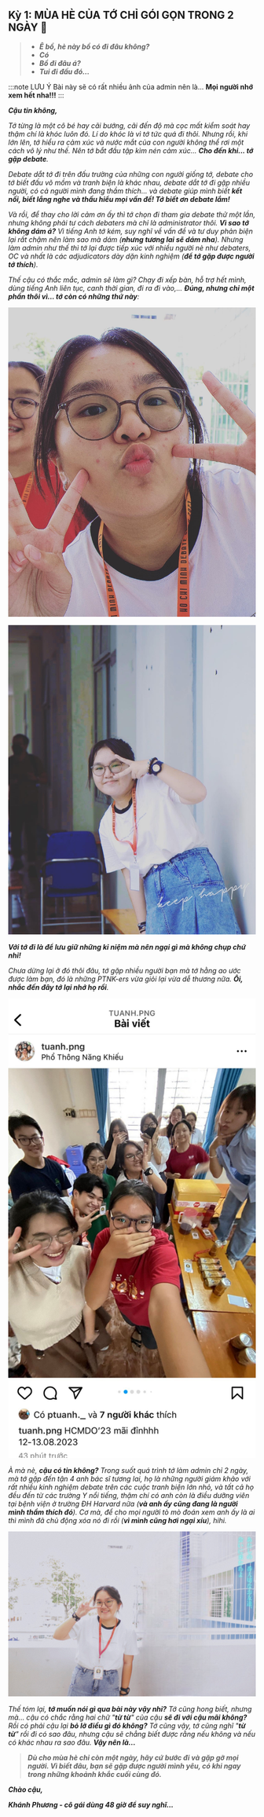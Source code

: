 ## Kỳ 1: MÙA HÈ CỦA TỚ CHỈ GÓI GỌN TRONG 2 NGÀY 🍁

> - **_Ê bồ, hè này bồ có đi đâu không?_**
> - **_Có_**
> - **_Bồ đi đâu á?_**
> - **_Tui đi đấu đó..._**

:::note LƯU Ý
Bài này sẽ có rất nhiều ảnh của admin nên là... **Mọi người nhớ xem hết nha!!!**
:::

**_Cậu tin không,_**

_Tớ từng là một cô bé hay cãi bướng, cãi đến độ mà cọc mất kiểm soát hay thậm chí là khóc luôn đó. Lí do khóc là vì tớ tức quá đi thôi. Nhưng rồi, khi lớn lên, tớ hiểu ra cảm xúc và nước mắt của con người không thể rơi một cách vô lý như thế. Nên tớ bắt đầu tập kìm nén cảm xúc... **Cho đến khi... tớ gặp debate**._

_Debate dắt tớ đi trên đấu trường của những con người giống tớ, debate cho tớ biết đấu võ mồm và tranh biện là khác nhau, debate dắt tớ đi gặp nhiều người, có cả người mình đang thầm thích... và debate giúp mình biết **kết nối, biết lắng nghe và thấu hiểu mọi vấn đề! Tớ biết ơn debate lắm!**_

_Và rồi, để thay cho lời cảm ơn ấy thì tớ chọn đi tham gia debate thử một lần, nhưng không phải tư cách debaters mà chỉ là administrator thôi. **Vì sao tớ không dám á?** Vì tiếng Anh tớ kém, suy nghĩ về vấn đề và tư duy phản biện lại rất chậm nên làm sao mà dám (**nhưng tương lai sẽ dám nha**). Nhưng làm admin như thế thì tớ lại được tiếp xúc với nhiều người nè như debaters, OC và nhất là các adjudicators dày dặn kinh nghiệm (**để tớ gặp được người tớ thích**)._

_Thế cậu có thắc mắc, admin sẽ làm gì? Chạy đi xếp bàn, hỗ trợ hết mình, dùng tiếng Anh liên tục, canh thời gian, đi ra đi vào,... **Đúng, nhưng chỉ một phần thôi vì... tớ còn có những thứ này**:_

![Friends](../img/image1.png)

![Cheap Moments](../img/image2.png)

**_Với tớ đi là để lưu giữ những kỉ niệm mà nên ngại gì mà không chụp chứ nhỉ!_**

_Chưa dừng lại ở đó thôi đâu, tớ gặp nhiều người bạn mà tớ hằng ao ước được làm bạn, đó là những PTNK-ers vừa giỏi lại vừa dễ thương nữa. **Ôi, nhắc đến đây tớ lại nhớ họ rồi**._

![Team](../img/image3.png)

_À mà nè, **cậu có tin không?** Trong suốt quá trình tớ làm admin chỉ 2 ngày, mà tớ gặp đến tận 4 anh bác sĩ tương lai, họ là những người giám khảo với rất nhiều kinh nghiệm debate trên các cuộc tranh biện lớn nhỏ, và tất cả họ đều đến từ các trường Y nổi tiếng, thậm chí có anh còn là điều dưỡng viên tại bệnh viện ở trường ĐH Harvard nữa (**và anh ấy cũng đang là người mình thầm thích đó**). Cơ mà, để cho mọi người tò mò đoán xem anh ấy là ai thì mình đã chủ động xóa nó đi rồi (**vì mình cũng hơi ngại xíu**), hihi._

![Bestie](../img/image4.png)

_Thế tóm lại, **tớ muốn nói gì qua bài này vậy nhỉ?** Tớ cũng hong biết, nhưng mà... cậu có chắc rằng hai chữ "**từ từ**" của cậu **sẽ đi với cậu mãi không?** Rồi có phải cậu lại **bỏ lỡ điều gì đó không?** Tớ cũng vậy, tớ cũng nghĩ "**từ từ**" rồi đi có sao đâu, nhưng cậu sẽ chẳng biết được rằng nếu không và nếu có khác nhau ra sao đâu. **Vậy nên là...**_

> **_Dù cho mùa hè chỉ còn một ngày, hãy cứ bước đi và gặp gỡ mọi người. Vì biết đâu, bạn sẽ gặp được người mình yêu, có khi ngay trong những khoảnh khắc cuối cùng đó._**

**_Chào cậu,_**

**_Khánh Phương - cô gái dùng 48 giờ để suy nghĩ..._**

